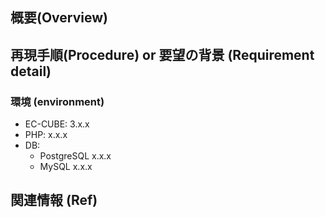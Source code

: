 ## 概要(Overview)


## 再現手順(Procedure) or 要望の背景 (Requirement detail)




### 環境 (environment)
+ EC-CUBE: 3.x.x
+ PHP: x.x.x
+ DB:
  - PostgreSQL x.x.x 
  - MySQL x.x.x


## 関連情報 (Ref)

